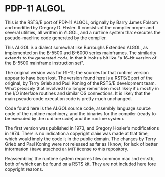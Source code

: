 # PDP-11 ALGOL
This is the RSTS/E port of PDP-11 ALGOL, originally by Barry James Folsom and modified by Gregory D. Hosler.  It consists of the compiler proper and several utilities, all written in ALGOL, and a runtime system that executes the pseudo-machine code generated by the compiler.

This ALGOL is a dialect somewhat like Burroughs Extended ALGOL, as implemented on the B-5500 and B-6000 series mainframes.  The similarity extends to the generated code, in that it looks a bit like "a 16-bit version of the B-5500 mainframe instruction set".

The original version was for RT-11; the sources for that runtime version appear to have been lost.  The version found here is a RSTS/E port of the original, by Terry Grieb and Paul Koning of the RSTS/E development team.  What precisely that involved I no longer remember; most likely it's mostly in the I/O interface routines and similar OS connections.  It is likely that the main pseudo-code execution code is pretty much unchanged.

Code found here is the ALGOL source code, assembly language source code of the runtime machinery, and the binaries for the compiler (ready to be executed by the runtime code) and the runtime system.

The first version was published in 1973, and Gregory Hosler's modifications in 1974.  There is no indication a copyright claim was made at that time, which would imply the code is in the public domain.  The changes by Terry Grieb and Paul Koning were not released as far as I know; for lack of better information I have attached an MIT license to this repository.

Reassembling the runtime system requires files common.mac and err.stb, both of which can be found on a RSTS kit.  They are not included here fore copyright reasons.
